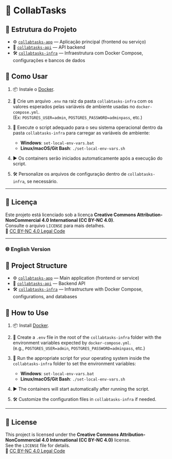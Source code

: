# 📌 CollabTasks

## 📁 Estrutura do Projeto

- ⚙️ [`collabtasks-app`](https://github.com/mvluz/collabtasks-app) — Aplicação principal (frontend ou serviço)  
- 🧩 [`collabtasks-api`](https://github.com/mvluz/collabtasks-api) — API backend  
- 🛠️ [`collabtasks-infra`](https://github.com/mvluz/collabtasks-infra) — Infraestrutura com Docker Compose, configurações e bancos de dados  

## 🚀 Como Usar

1. 📦 Instale o [Docker](https://www.docker.com/get-started).

2. 📝 Crie um arquivo `.env` na raiz da pasta `collabtasks-infra` com os valores esperados pelas variáveis de ambiente usadas no `docker-compose.yml`.  
   (Ex: `POSTGRES_USER=admin`, `POSTGRES_PASSWORD=adminpass`, etc.)

3. 🧪 Execute o script adequado para o seu sistema operacional dentro da pasta `collabtasks-infra` para carregar as variáveis de ambiente:

   - **Windows**: `set-local-env-vars.bat`
   - **Linux/macOS/Git Bash**: `./set-local-env-vars.sh`

4. ▶️ Os containers serão iniciados automaticamente após a execução do script.

5. 🛠️ Personalize os arquivos de configuração dentro de `collabtasks-infra`, se necessário.

---

## 📝 Licença

Este projeto está licenciado sob a licença **Creative Commons Attribution-NonCommercial 4.0 International (CC BY-NC 4.0)**.  
Consulte o arquivo `LICENSE` para mais detalhes.  
🔗 [CC BY-NC 4.0 Legal Code](https://creativecommons.org/licenses/by-nc/4.0/legalcode)

---

### 🌐 English Version

## 📁 Project Structure

- ⚙️ [`collabtasks-app`](https://github.com/mvluz/collabtasks-app) — Main application (frontend or service)  
- 🧩 [`collabtasks-api`](https://github.com/mvluz/collabtasks-api) — Backend API  
- 🛠️ [`collabtasks-infra`](https://github.com/mvluz/collabtasks-infra) — Infrastructure with Docker Compose, configurations, and databases  

## 🚀 How to Use

1. 📦 Install [Docker](https://www.docker.com/get-started).

2. 📝 Create a `.env` file in the root of the `collabtasks-infra` folder with the environment variables expected by `docker-compose.yml`.  
   (e.g., `POSTGRES_USER=admin`, `POSTGRES_PASSWORD=adminpass`, etc.)

3. 🧪 Run the appropriate script for your operating system inside the `collabtasks-infra` folder to set the environment variables:

   - **Windows**: `set-local-env-vars.bat`
   - **Linux/macOS/Git Bash**: `./set-local-env-vars.sh`

4. ▶️ The containers will start automatically after running the script.

5. 🛠️ Customize the configuration files in `collabtasks-infra` if needed.

---

## 📝 License

This project is licensed under the **Creative Commons Attribution-NonCommercial 4.0 International (CC BY-NC 4.0)** license.  
See the `LICENSE` file for details.  
🔗 [CC BY-NC 4.0 Legal Code](https://creativecommons.org/licenses/by-nc/4.0/legalcode)